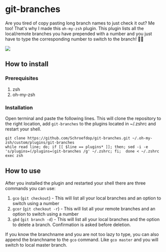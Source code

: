 # git-branches

Are you tired of copy pasting long branch names to just check it out? Me too! That's why I made this `oh-my-zsh` plugin. This plugin lists all the local/remote branches you have prepended with a number and you just have to type the corresponding number to switch to the branch! 🕺🏻

![](https://media.giphy.com/media/jVT7YO7XwLfhCkMWxt/giphy.gif)

## How to install
### Prerequisites
1. zsh
2. oh-my-zsh

### Installation
Open terminal and paste the following lines. This will clone the repository to the right location, add `git-branches` to the plugins located in ~/.zshrc and restart your shell.

```
git clone https://github.com/Schroefdop/git-branches.git ~/.oh-my-zsh/custom/plugins/git-branches
while read line; do; if [[ $line == plugins* ]]; then; sed -i -e 's/plugins=(/plugins=(git-branches /g' ~/.zshrc; fi;  done < ~/.zshrc
exec zsh
```

## How to use

After you installed the plugin and restarted your shell there are three commands you can use:
1. `gco` (`git checkout`) - This will list all your local branches and an option to switch using a number
2. `gcor` (`git checkout -r`) - This will list all your remote branches and an option to switch using a number
3. `gbd` (`git branch -d`) - This will list all your local branches and the option to delete a branch. Confirmation is asked before deletion.

If you know the branchname and you are not too lazy to type, you can also append the branchname to the `gco` command. Like `gco master` and you will switch to local master branch.
